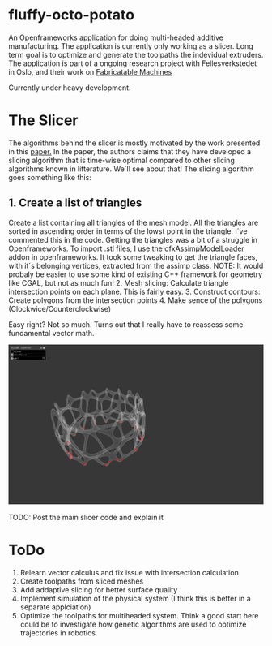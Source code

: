# fluffy-octo-potato
An Openframeworks application for doing multi-headed additive manufacturing. The application is currently only working as a slicer. Long term goal is to optimize and generate the toolpaths the indevidual extruders. The application is part of a ongoing research project with Fellesverkstedet in Oslo, and their work on [Fabricatable Machines](https://github.com/fellesverkstedet/fabricatable-machines)

Currently under heavy development.

# The Slicer

The algorithms behind the slicer is mostly motivated by the work presented in this [paper.](http://www.dainf.ct.utfpr.edu.br/%7Emurilo/public/CAD-slicing.pdf) In the paper, the authors claims that they have developed a slicing algorithm that is time-wise optimal compared to other slicing algorithms known in litterature. We´ll see about that! The slicing algorithm goes something like this:

## 1. Create a list of triangles 
Create a list containing all triangles of the mesh model. All the triangles are sorted in ascending order in terms of the lowst point in the triangle. I´ve commented this in the code.  Getting the triangles  was a bit of a struggle in Openframeworks. To import .stl files, I use the [ofxAssimpModelLoader](http://openframeworks.cc/documentation/ofxAssimpModelLoader/ofxAssimpModelLoader/) addon in openframeworks.  It took some tweaking to get the triangle faces, with it´s belonging vertices, extracted from the assimp class.  NOTE: It would probaly be easier to use some kind of existing C++ framework for geometry like CGAL, but not as much fun! 
2. Mesh slicing:  Calculate triangle intersection points on each plane. This is fairly easy. 
3. Construct contours: Create polygons from the intersection points
4. Make sence of the polygons (Clockwice/Counterclockwise)

Easy right? Not so much. Turns out that I really have to reassess some fundamental vector math.

![Overview](img/currentOverview.png)

TODO: Post the main slicer code and explain it

# ToDo

1. Relearn vector calculus and fix issue with intersection calculation
2. Create toolpaths from sliced meshes
3. Add addaptive slicing for better surface quality
4. Implement simulation of the physical system (I think this is better in a separate applciation)
5. Optimize the toolpaths for multiheaded system. Think a good start here could be to investigate how genetic algorithms are used  to optimize trajectories in robotics.
